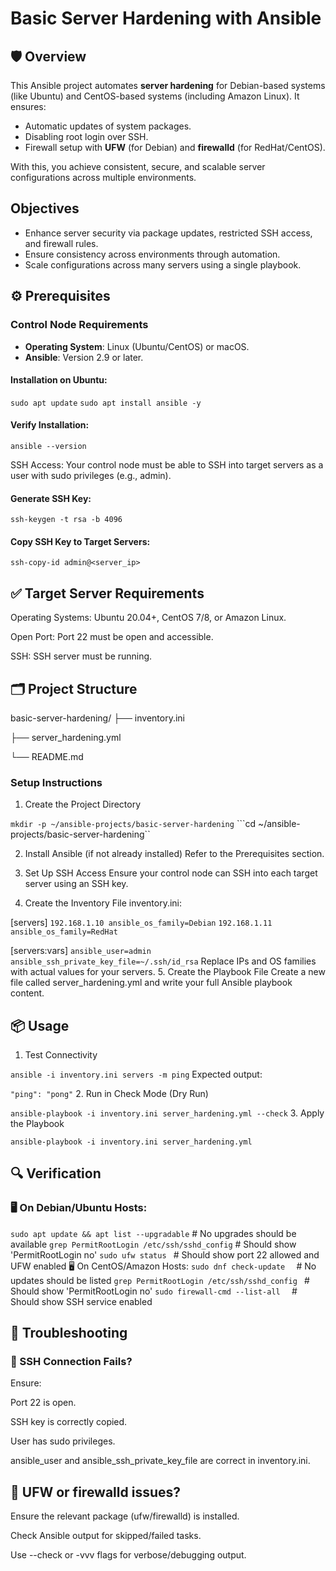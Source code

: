 # Basic Server Hardening with Ansible

## 🛡️ Overview

This Ansible project automates **server hardening** for Debian-based systems (like Ubuntu) and CentOS-based systems (including Amazon Linux). It ensures:

- Automatic updates of system packages.
- Disabling root login over SSH.
- Firewall setup with **UFW** (for Debian) and **firewalld** (for RedHat/CentOS).

With this, you achieve consistent, secure, and scalable server configurations across multiple environments.


##  Objectives

-  Enhance server security via package updates, restricted SSH access, and firewall rules.
-  Ensure consistency across environments through automation.
-  Scale configurations across many servers using a single playbook.


## ⚙️ Prerequisites

###  Control Node Requirements

- **Operating System**: Linux (Ubuntu/CentOS) or macOS.
- **Ansible**: Version 2.9 or later.

#### Installation on Ubuntu:
```sudo apt update```
```sudo apt install ansible -y```

#### Verify Installation:
 
```ansible --version```

SSH Access: Your control node must be able to SSH into target servers as a user with sudo privileges (e.g., admin).

#### Generate SSH Key:

```ssh-keygen -t rsa -b 4096```

#### Copy SSH Key to Target Servers:

```ssh-copy-id admin@<server_ip>```

## ✅ Target Server Requirements
Operating Systems: Ubuntu 20.04+, CentOS 7/8, or Amazon Linux.

Open Port: Port 22 must be open and accessible.

SSH: SSH server must be running.

## 🗂 Project Structure

basic-server-hardening/
├── inventory.ini 

├── server_hardening.yml       

└── README.md                  


### Setup Instructions
1. Create the Project Directory

```mkdir -p ~/ansible-projects/basic-server-hardening```
```cd ~/ansible-projects/basic-server-hardening``

2. Install Ansible (if not already installed)
Refer to the Prerequisites section.

3. Set Up SSH Access
Ensure your control node can SSH into each target server using an SSH key.

4. Create the Inventory File
inventory.ini:

[servers]
```192.168.1.10 ansible_os_family=Debian```
```192.168.1.11 ansible_os_family=RedHat```

[servers:vars]
```ansible_user=admin```
```ansible_ssh_private_key_file=~/.ssh/id_rsa```
Replace IPs and OS families with actual values for your servers.
5. Create the Playbook File
Create a new file called server_hardening.yml and write your full Ansible playbook content.

## 📦 Usage
1. Test Connectivity

```ansible -i inventory.ini servers -m ping```
Expected output:

```"ping": "pong"```
2. Run in Check Mode (Dry Run)

```ansible-playbook -i inventory.ini server_hardening.yml --check```
3. Apply the Playbook

```ansible-playbook -i inventory.ini server_hardening.yml```

## 🔍 Verification
### 🖥 On Debian/Ubuntu Hosts:

```sudo apt update && apt list --upgradable```      # No upgrades should be available
```grep PermitRootLogin /etc/ssh/sshd_config```     # Should show 'PermitRootLogin no'
```sudo ufw status ```                         # Should show port 22 allowed and UFW enabled
🖥 On CentOS/Amazon Hosts:
```sudo dnf check-update  ```                       # No updates should be listed
```grep PermitRootLogin /etc/ssh/sshd_config ```    # Should show 'PermitRootLogin no'
```sudo firewall-cmd --list-all  ```                # Should show SSH service enabled


## 🧯 Troubleshooting
### 🔐 SSH Connection Fails?
Ensure:

Port 22 is open.

SSH key is correctly copied.

User has sudo privileges.

ansible_user and ansible_ssh_private_key_file are correct in inventory.ini.

## 🧱 UFW or firewalld issues?
Ensure the relevant package (ufw/firewalld) is installed.

Check Ansible output for skipped/failed tasks.

Use --check or -vvv flags for verbose/debugging output.

